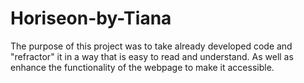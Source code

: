 # Horiseon-by-Tiana
The purpose of this project was to take already developed code and "refractor" it in a way that is easy to read and understand. As well as enhance the functionality of the webpage to make it accessible. 
